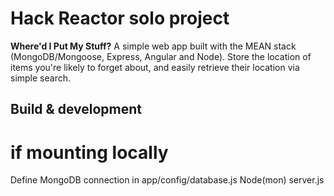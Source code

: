 # Hack Reactor solo project

**Where'd I Put My Stuff?**
A simple web app built with the MEAN stack (MongoDB/Mongoose, Express, Angular and Node). Store the location of items you're likely to forget about, and easily retrieve their location via simple search.

## Build & development

# if mounting locally
Define MongoDB connection in app/config/database.js
Node(mon) server.js

